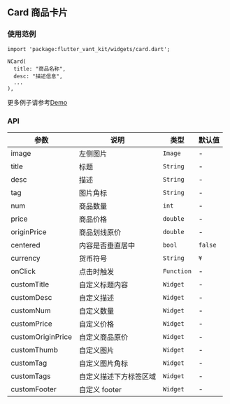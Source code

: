 ## Card 商品卡片

### 使用范例

```
import 'package:flutter_vant_kit/widgets/card.dart';

NCard(
  title: "商品名称",
  desc: "描述信息",
  ...
),
```

更多例子请参考[Demo](../lib/routes/demoCard.dart)

### API

| 参数  | 说明  | 类型  | 默认值  |
| ------------ | ------------ | ------------ | ------------ |
| image | 左侧图片 | `Image` | - |
| title | 标题 | `String` | - |
| desc | 描述 | `String` | - |
| tag | 图片角标 | `String` | - |
| num | 商品数量 | `int` | - |
| price | 商品价格 | `double` | - |
| originPrice | 商品划线原价 | `double` | - |
| centered | 内容是否垂直居中 | `bool` | `false` |
| currency | 货币符号 | `String` | `¥` |
| onClick | 点击时触发 | `Function` | - |
| customTitle | 自定义标题内容 | `Widget` | - |
| customDesc | 自定义描述 | `Widget` | - |
| customNum | 自定义数量 | `Widget` | - |
| customPrice | 自定义价格 | `Widget` | - |
| customOriginPrice | 自定义商品原价 | `Widget` | - |
| customThumb | 自定义图片 | `Widget` | - |
| customTag | 自定义图片角标 | `Widget` | - |
| customTags | 自定义描述下方标签区域 | `Widget` | - |
| customFooter | 自定义 footer | `Widget` | - |
